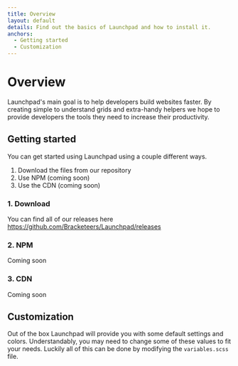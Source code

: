 ```yaml
---
title: Overview
layout: default
details: Find out the basics of Launchpad and how to install it.
anchors:
  - Getting started
  - Customization
---
```


# Overview

Launchpad's main goal is to help developers build websites faster. By creating simple to understand grids and extra-handy helpers we hope to provide developers the tools they need to increase their productivity.

## Getting started

You can get started using Launchpad using a couple different ways.

1. Download the files from our repository
2. Use NPM (coming soon)
3. Use the CDN (coming soon)

### 1. Download
You can find all of our releases here <https://github.com/Bracketeers/Launchpad/releases>

### 2. NPM
Coming soon

### 3. CDN
Coming soon

## Customization
Out of the box Launchpad will provide you with some default settings and colors. Understandably, you may need to change some of these values to fit your needs. Luckily all of this can be done by modifying the `variables.scss` file.
